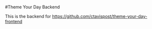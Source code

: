 
#Theme Your Day Backend

This is the backend for https://github.com/ctavispost/theme-your-day-frontend

